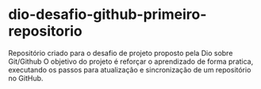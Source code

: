 # dio-desafio-github-primeiro-repositorio
Repositório criado para o desafio de projeto proposto pela Dio sobre Git/Github
O objetivo do projeto é reforçar o aprendizado de forma pratica, executando os passos para atualização e sincronização de um repositório no GitHub.
